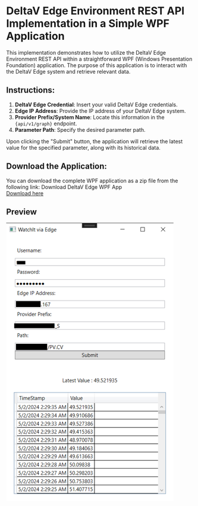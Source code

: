 # DeltaV Edge Environment REST API Implementation in a Simple WPF Application

This implementation demonstrates how to utilize the DeltaV Edge Environment REST API within a straightforward WPF (Windows Presentation Foundation) application. The purpose of this application is to interact with the DeltaV Edge system and retrieve relevant data.

## Instructions:

1. **DeltaV Edge Credential**: Insert your valid DeltaV Edge credentials.
2. **Edge IP Address**: Provide the IP address of your DeltaV Edge system.
3. **Provider Prefix/System Name**: Locate this information in the `{api/v1/graph}` endpoint.
4. **Parameter Path**: Specify the desired parameter path.

Upon clicking the "Submit" button, the application will retrieve the latest value for the specified parameter, along with its historical data.
## Download the Application:

You can download the complete WPF application as a zip file from the following link: Download DeltaV Edge WPF App  
[Download here](./release/edge.watchit-v1.zip)
## Preview   
<img src="preview.png" width="450">